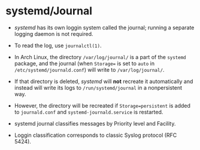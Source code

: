# systemd/Journal

- *systemd* has its own loggin system called the journal; running a separate logging daemon is not required.

- To read the log, use `journalctl(1)`.

- In Arch Linux, the directory `/var/log/journal/` is a part of the `systemd` package, and the journal (when `Storage=` is set to `auto` in `/etc/systemd/journald.conf`) will write to `/var/log/journal/`.

- If that directory is deleted, *systemd* will **not** recreate it automatically and instead will write its logs to `/run/systemd/journal` in a nonpersistent way.

- However, the directory will be recreated if `Storage=persistent` is added to `journald.conf` and `systemd-journald.service` is restarted.

- systemd journal classifies messages by Priority level and Facility.

- Loggin classification corresponds to classic Syslog protocol (RFC 5424).
